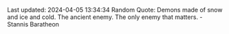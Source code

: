 Last updated: 2024-04-05 13:34:34
Random Quote: Demons made of snow and ice and cold.  The ancient enemy.  The only enemy that matters.  -  Stannis Baratheon
